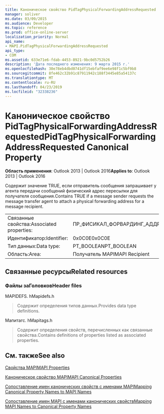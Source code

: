 ```yaml
---
title: Каноническое свойство PidTagPhysicalForwardingAddressRequested
manager: soliver
ms.date: 03/09/2015
ms.audience: Developer
ms.topic: reference
ms.prod: office-online-server
localization_priority: Normal
api_name:
- MAPI.PidTagPhysicalForwardingAddressRequested
api_type:
- COM
ms.assetid: 633e71e6-fdab-4453-8921-9bc0d5752b26
description: 'Дата последнего изменения: 9 марта 2015 г.'
ms.openlocfilehash: 30e78eb4dbd0741df15ebfaf9ee6e98f1c5bf9b8
ms.sourcegitcommit: 8fe462c32b91c87911942c188f3445e85a54137c
ms.translationtype: MT
ms.contentlocale: ru-RU
ms.lasthandoff: 04/23/2019
ms.locfileid: "32338236"
---
```

# <a name="pidtagphysicalforwardingaddressrequested-canonical-property"></a><span data-ttu-id="34dff-103">Каноническое свойство PidTagPhysicalForwardingAddressRequested</span><span class="sxs-lookup"><span data-stu-id="34dff-103">PidTagPhysicalForwardingAddressRequested Canonical Property</span></span>

  
  
<span data-ttu-id="34dff-104">**Область применения**: Outlook 2013 | Outlook 2016</span><span class="sxs-lookup"><span data-stu-id="34dff-104">**Applies to**: Outlook 2013 | Outlook 2016</span></span> 
  
<span data-ttu-id="34dff-105">Содержит значение TRUE, если отправитель сообщения запрашивает у агента передачи сообщений физический адрес пересылки для получателя сообщения.</span><span class="sxs-lookup"><span data-stu-id="34dff-105">Contains TRUE if a message sender requests the message transfer agent to attach a physical forwarding address for a message recipient.</span></span>
  
|||
|:-----|:-----|
|<span data-ttu-id="34dff-106">Связанные свойства:</span><span class="sxs-lookup"><span data-stu-id="34dff-106">Associated properties:</span></span>  <br/> |<span data-ttu-id="34dff-107">ПР_ФИСИКАЛ_ФОРВАРДИНГ_АДДРЕСС_РЕКУЕСТЕД</span><span class="sxs-lookup"><span data-stu-id="34dff-107">PR_PHYSICAL_FORWARDING_ADDRESS_REQUESTED</span></span>  <br/> |
|<span data-ttu-id="34dff-108">Идентификатор:</span><span class="sxs-lookup"><span data-stu-id="34dff-108">Identifier:</span></span>  <br/> |<span data-ttu-id="34dff-109">0x0C0E</span><span class="sxs-lookup"><span data-stu-id="34dff-109">0x0C0E</span></span>  <br/> |
|<span data-ttu-id="34dff-110">Тип данных:</span><span class="sxs-lookup"><span data-stu-id="34dff-110">Data type:</span></span>  <br/> |<span data-ttu-id="34dff-111">PT_BOOLEAN</span><span class="sxs-lookup"><span data-stu-id="34dff-111">PT_BOOLEAN</span></span>  <br/> |
|<span data-ttu-id="34dff-112">Область:</span><span class="sxs-lookup"><span data-stu-id="34dff-112">Area:</span></span>  <br/> |<span data-ttu-id="34dff-113">Получатель MAPI</span><span class="sxs-lookup"><span data-stu-id="34dff-113">MAPI Recipient</span></span>  <br/> |
   
## <a name="related-resources"></a><span data-ttu-id="34dff-114">Связанные ресурсы</span><span class="sxs-lookup"><span data-stu-id="34dff-114">Related resources</span></span>

### <a name="header-files"></a><span data-ttu-id="34dff-115">Файлы заГоловков</span><span class="sxs-lookup"><span data-stu-id="34dff-115">Header files</span></span>

<span data-ttu-id="34dff-116">MAPIDEFS. h</span><span class="sxs-lookup"><span data-stu-id="34dff-116">Mapidefs.h</span></span>
  
> <span data-ttu-id="34dff-117">Содержит определения типов данных.</span><span class="sxs-lookup"><span data-stu-id="34dff-117">Provides data type definitions.</span></span>
    
<span data-ttu-id="34dff-118">Мапитагс. h</span><span class="sxs-lookup"><span data-stu-id="34dff-118">Mapitags.h</span></span>
  
> <span data-ttu-id="34dff-119">Содержит определения свойств, перечисленных как связанные свойства.</span><span class="sxs-lookup"><span data-stu-id="34dff-119">Contains definitions of properties listed as associated properties.</span></span>
    
## <a name="see-also"></a><span data-ttu-id="34dff-120">См. также</span><span class="sxs-lookup"><span data-stu-id="34dff-120">See also</span></span>



[<span data-ttu-id="34dff-121">Свойства MAPI</span><span class="sxs-lookup"><span data-stu-id="34dff-121">MAPI Properties</span></span>](mapi-properties.md)
  
[<span data-ttu-id="34dff-122">Каноническое свойство MAPI</span><span class="sxs-lookup"><span data-stu-id="34dff-122">MAPI Canonical Properties</span></span>](mapi-canonical-properties.md)
  
[<span data-ttu-id="34dff-123">Сопоставление имен канонических свойств с именами MAPI</span><span class="sxs-lookup"><span data-stu-id="34dff-123">Mapping Canonical Property Names to MAPI Names</span></span>](mapping-canonical-property-names-to-mapi-names.md)
  
[<span data-ttu-id="34dff-124">Сопоставление имен MAPI с именами канонических свойств</span><span class="sxs-lookup"><span data-stu-id="34dff-124">Mapping MAPI Names to Canonical Property Names</span></span>](mapping-mapi-names-to-canonical-property-names.md)

